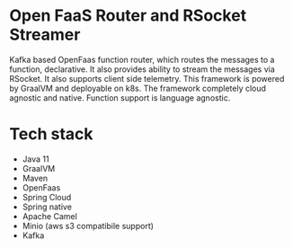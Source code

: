 # Open FaaS Router and RSocket Streamer

  Kafka based OpenFaas function router, which routes the messages to a function, declarative. It also provides ability
  to stream the messages via RSocket. It also supports client side telemetry. This framework is powered by GraalVM and 
  deployable on k8s. The framework completely cloud agnostic and native. Function support is language agnostic.
  

# Tech stack
- Java 11
- GraalVM
- Maven
- OpenFaas
- Spring Cloud
- Spring native
- Apache Camel
- Minio (aws s3 compatibile support)
- Kafka

